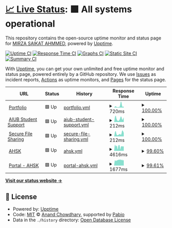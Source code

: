 # [📈 Live Status](https://mirzasaikatahmmed.github.io/uptime-status): <!--live status--> **🟩 All systems operational**

This repository contains the open-source uptime monitor and status page for [MIRZA SAIKAT AHMMED](https://saikat.com.bd/), powered by [Upptime](https://github.com/upptime/upptime).

[![Uptime CI](https://github.com/mirzasaikatahmmed/uptime-status/workflows/Uptime%20CI/badge.svg)](https://github.com/mirzasaikatahmmed/uptime-status/actions?query=workflow%3A%22Uptime+CI%22)
[![Response Time CI](https://github.com/mirzasaikatahmmed/uptime-status/workflows/Response%20Time%20CI/badge.svg)](https://github.com/mirzasaikatahmmed/uptime-status/actions?query=workflow%3A%22Response+Time+CI%22)
[![Graphs CI](https://github.com/mirzasaikatahmmed/uptime-status/workflows/Graphs%20CI/badge.svg)](https://github.com/mirzasaikatahmmed/uptime-status/actions?query=workflow%3A%22Graphs+CI%22)
[![Static Site CI](https://github.com/mirzasaikatahmmed/uptime-status/workflows/Static%20Site%20CI/badge.svg)](https://github.com/mirzasaikatahmmed/uptime-status/actions?query=workflow%3A%22Static+Site+CI%22)
[![Summary CI](https://github.com/mirzasaikatahmmed/uptime-status/workflows/Summary%20CI/badge.svg)](https://github.com/mirzasaikatahmmed/uptime-status/actions?query=workflow%3A%22Summary+CI%22)

With [Upptime](https://upptime.js.org), you can get your own unlimited and free uptime monitor and status page, powered entirely by a GitHub repository. We use [Issues](https://github.com/mirzasaikatahmmed/uptime-status/issues) as incident reports, [Actions](https://github.com/mirzasaikatahmmed/uptime-status/actions) as uptime monitors, and [Pages](https://mirzasaikatahmmed.github.io/uptime-status) for the status page.

<!--start: status pages-->
<!-- This summary is generated by Upptime (https://github.com/upptime/upptime) -->
<!-- Do not edit this manually, your changes will be overwritten -->
<!-- prettier-ignore -->
| URL | Status | History | Response Time | Uptime |
| --- | ------ | ------- | ------------- | ------ |
| <img alt="" src="https://icons.duckduckgo.com/ip3/saikat.com.bd.ico" height="13"> [Portfolio](https://saikat.com.bd) | 🟩 Up | [portfolio.yml](https://github.com/mirzasaikatahmmed/uptime-status/commits/HEAD/history/portfolio.yml) | <details><summary><img alt="Response time graph" src="./graphs/portfolio/response-time-week.png" height="20"> 720ms</summary><br><a href="https://mirzasaikatahmmed.github.io/uptime-status/history/portfolio"><img alt="Response time 337" src="https://img.shields.io/endpoint?url=https%3A%2F%2Fraw.githubusercontent.com%2Fmirzasaikatahmmed%2Fuptime-status%2FHEAD%2Fapi%2Fportfolio%2Fresponse-time.json"></a><br><a href="https://mirzasaikatahmmed.github.io/uptime-status/history/portfolio"><img alt="24-hour response time 484" src="https://img.shields.io/endpoint?url=https%3A%2F%2Fraw.githubusercontent.com%2Fmirzasaikatahmmed%2Fuptime-status%2FHEAD%2Fapi%2Fportfolio%2Fresponse-time-day.json"></a><br><a href="https://mirzasaikatahmmed.github.io/uptime-status/history/portfolio"><img alt="7-day response time 720" src="https://img.shields.io/endpoint?url=https%3A%2F%2Fraw.githubusercontent.com%2Fmirzasaikatahmmed%2Fuptime-status%2FHEAD%2Fapi%2Fportfolio%2Fresponse-time-week.json"></a><br><a href="https://mirzasaikatahmmed.github.io/uptime-status/history/portfolio"><img alt="30-day response time 501" src="https://img.shields.io/endpoint?url=https%3A%2F%2Fraw.githubusercontent.com%2Fmirzasaikatahmmed%2Fuptime-status%2FHEAD%2Fapi%2Fportfolio%2Fresponse-time-month.json"></a><br><a href="https://mirzasaikatahmmed.github.io/uptime-status/history/portfolio"><img alt="1-year response time 337" src="https://img.shields.io/endpoint?url=https%3A%2F%2Fraw.githubusercontent.com%2Fmirzasaikatahmmed%2Fuptime-status%2FHEAD%2Fapi%2Fportfolio%2Fresponse-time-year.json"></a></details> | <details><summary><a href="https://mirzasaikatahmmed.github.io/uptime-status/history/portfolio">100.00%</a></summary><a href="https://mirzasaikatahmmed.github.io/uptime-status/history/portfolio"><img alt="All-time uptime 100.00%" src="https://img.shields.io/endpoint?url=https%3A%2F%2Fraw.githubusercontent.com%2Fmirzasaikatahmmed%2Fuptime-status%2FHEAD%2Fapi%2Fportfolio%2Fuptime.json"></a><br><a href="https://mirzasaikatahmmed.github.io/uptime-status/history/portfolio"><img alt="24-hour uptime 100.00%" src="https://img.shields.io/endpoint?url=https%3A%2F%2Fraw.githubusercontent.com%2Fmirzasaikatahmmed%2Fuptime-status%2FHEAD%2Fapi%2Fportfolio%2Fuptime-day.json"></a><br><a href="https://mirzasaikatahmmed.github.io/uptime-status/history/portfolio"><img alt="7-day uptime 100.00%" src="https://img.shields.io/endpoint?url=https%3A%2F%2Fraw.githubusercontent.com%2Fmirzasaikatahmmed%2Fuptime-status%2FHEAD%2Fapi%2Fportfolio%2Fuptime-week.json"></a><br><a href="https://mirzasaikatahmmed.github.io/uptime-status/history/portfolio"><img alt="30-day uptime 100.00%" src="https://img.shields.io/endpoint?url=https%3A%2F%2Fraw.githubusercontent.com%2Fmirzasaikatahmmed%2Fuptime-status%2FHEAD%2Fapi%2Fportfolio%2Fuptime-month.json"></a><br><a href="https://mirzasaikatahmmed.github.io/uptime-status/history/portfolio"><img alt="1-year uptime 100.00%" src="https://img.shields.io/endpoint?url=https%3A%2F%2Fraw.githubusercontent.com%2Fmirzasaikatahmmed%2Fuptime-status%2FHEAD%2Fapi%2Fportfolio%2Fuptime-year.json"></a></details>
| <img alt="" src="https://icons.duckduckgo.com/ip3/aiub.saikat.com.bd.ico" height="13"> [AIUB Student Support](https://aiub.saikat.com.bd) | 🟩 Up | [aiub-student-support.yml](https://github.com/mirzasaikatahmmed/uptime-status/commits/HEAD/history/aiub-student-support.yml) | <details><summary><img alt="Response time graph" src="./graphs/aiub-student-support/response-time-week.png" height="20"> 212ms</summary><br><a href="https://mirzasaikatahmmed.github.io/uptime-status/history/aiub-student-support"><img alt="Response time 240" src="https://img.shields.io/endpoint?url=https%3A%2F%2Fraw.githubusercontent.com%2Fmirzasaikatahmmed%2Fuptime-status%2FHEAD%2Fapi%2Faiub-student-support%2Fresponse-time.json"></a><br><a href="https://mirzasaikatahmmed.github.io/uptime-status/history/aiub-student-support"><img alt="24-hour response time 281" src="https://img.shields.io/endpoint?url=https%3A%2F%2Fraw.githubusercontent.com%2Fmirzasaikatahmmed%2Fuptime-status%2FHEAD%2Fapi%2Faiub-student-support%2Fresponse-time-day.json"></a><br><a href="https://mirzasaikatahmmed.github.io/uptime-status/history/aiub-student-support"><img alt="7-day response time 212" src="https://img.shields.io/endpoint?url=https%3A%2F%2Fraw.githubusercontent.com%2Fmirzasaikatahmmed%2Fuptime-status%2FHEAD%2Fapi%2Faiub-student-support%2Fresponse-time-week.json"></a><br><a href="https://mirzasaikatahmmed.github.io/uptime-status/history/aiub-student-support"><img alt="30-day response time 177" src="https://img.shields.io/endpoint?url=https%3A%2F%2Fraw.githubusercontent.com%2Fmirzasaikatahmmed%2Fuptime-status%2FHEAD%2Fapi%2Faiub-student-support%2Fresponse-time-month.json"></a><br><a href="https://mirzasaikatahmmed.github.io/uptime-status/history/aiub-student-support"><img alt="1-year response time 240" src="https://img.shields.io/endpoint?url=https%3A%2F%2Fraw.githubusercontent.com%2Fmirzasaikatahmmed%2Fuptime-status%2FHEAD%2Fapi%2Faiub-student-support%2Fresponse-time-year.json"></a></details> | <details><summary><a href="https://mirzasaikatahmmed.github.io/uptime-status/history/aiub-student-support">100.00%</a></summary><a href="https://mirzasaikatahmmed.github.io/uptime-status/history/aiub-student-support"><img alt="All-time uptime 100.00%" src="https://img.shields.io/endpoint?url=https%3A%2F%2Fraw.githubusercontent.com%2Fmirzasaikatahmmed%2Fuptime-status%2FHEAD%2Fapi%2Faiub-student-support%2Fuptime.json"></a><br><a href="https://mirzasaikatahmmed.github.io/uptime-status/history/aiub-student-support"><img alt="24-hour uptime 100.00%" src="https://img.shields.io/endpoint?url=https%3A%2F%2Fraw.githubusercontent.com%2Fmirzasaikatahmmed%2Fuptime-status%2FHEAD%2Fapi%2Faiub-student-support%2Fuptime-day.json"></a><br><a href="https://mirzasaikatahmmed.github.io/uptime-status/history/aiub-student-support"><img alt="7-day uptime 100.00%" src="https://img.shields.io/endpoint?url=https%3A%2F%2Fraw.githubusercontent.com%2Fmirzasaikatahmmed%2Fuptime-status%2FHEAD%2Fapi%2Faiub-student-support%2Fuptime-week.json"></a><br><a href="https://mirzasaikatahmmed.github.io/uptime-status/history/aiub-student-support"><img alt="30-day uptime 100.00%" src="https://img.shields.io/endpoint?url=https%3A%2F%2Fraw.githubusercontent.com%2Fmirzasaikatahmmed%2Fuptime-status%2FHEAD%2Fapi%2Faiub-student-support%2Fuptime-month.json"></a><br><a href="https://mirzasaikatahmmed.github.io/uptime-status/history/aiub-student-support"><img alt="1-year uptime 100.00%" src="https://img.shields.io/endpoint?url=https%3A%2F%2Fraw.githubusercontent.com%2Fmirzasaikatahmmed%2Fuptime-status%2FHEAD%2Fapi%2Faiub-student-support%2Fuptime-year.json"></a></details>
| <img alt="" src="https://icons.duckduckgo.com/ip3/aiubfs.saikat.com.bd.ico" height="13"> [Secure File Sharing](https://aiubfs.saikat.com.bd) | 🟩 Up | [secure-file-sharing.yml](https://github.com/mirzasaikatahmmed/uptime-status/commits/HEAD/history/secure-file-sharing.yml) | <details><summary><img alt="Response time graph" src="./graphs/secure-file-sharing/response-time-week.png" height="20"> 212ms</summary><br><a href="https://mirzasaikatahmmed.github.io/uptime-status/history/secure-file-sharing"><img alt="Response time 198" src="https://img.shields.io/endpoint?url=https%3A%2F%2Fraw.githubusercontent.com%2Fmirzasaikatahmmed%2Fuptime-status%2FHEAD%2Fapi%2Fsecure-file-sharing%2Fresponse-time.json"></a><br><a href="https://mirzasaikatahmmed.github.io/uptime-status/history/secure-file-sharing"><img alt="24-hour response time 246" src="https://img.shields.io/endpoint?url=https%3A%2F%2Fraw.githubusercontent.com%2Fmirzasaikatahmmed%2Fuptime-status%2FHEAD%2Fapi%2Fsecure-file-sharing%2Fresponse-time-day.json"></a><br><a href="https://mirzasaikatahmmed.github.io/uptime-status/history/secure-file-sharing"><img alt="7-day response time 212" src="https://img.shields.io/endpoint?url=https%3A%2F%2Fraw.githubusercontent.com%2Fmirzasaikatahmmed%2Fuptime-status%2FHEAD%2Fapi%2Fsecure-file-sharing%2Fresponse-time-week.json"></a><br><a href="https://mirzasaikatahmmed.github.io/uptime-status/history/secure-file-sharing"><img alt="30-day response time 263" src="https://img.shields.io/endpoint?url=https%3A%2F%2Fraw.githubusercontent.com%2Fmirzasaikatahmmed%2Fuptime-status%2FHEAD%2Fapi%2Fsecure-file-sharing%2Fresponse-time-month.json"></a><br><a href="https://mirzasaikatahmmed.github.io/uptime-status/history/secure-file-sharing"><img alt="1-year response time 198" src="https://img.shields.io/endpoint?url=https%3A%2F%2Fraw.githubusercontent.com%2Fmirzasaikatahmmed%2Fuptime-status%2FHEAD%2Fapi%2Fsecure-file-sharing%2Fresponse-time-year.json"></a></details> | <details><summary><a href="https://mirzasaikatahmmed.github.io/uptime-status/history/secure-file-sharing">100.00%</a></summary><a href="https://mirzasaikatahmmed.github.io/uptime-status/history/secure-file-sharing"><img alt="All-time uptime 100.00%" src="https://img.shields.io/endpoint?url=https%3A%2F%2Fraw.githubusercontent.com%2Fmirzasaikatahmmed%2Fuptime-status%2FHEAD%2Fapi%2Fsecure-file-sharing%2Fuptime.json"></a><br><a href="https://mirzasaikatahmmed.github.io/uptime-status/history/secure-file-sharing"><img alt="24-hour uptime 100.00%" src="https://img.shields.io/endpoint?url=https%3A%2F%2Fraw.githubusercontent.com%2Fmirzasaikatahmmed%2Fuptime-status%2FHEAD%2Fapi%2Fsecure-file-sharing%2Fuptime-day.json"></a><br><a href="https://mirzasaikatahmmed.github.io/uptime-status/history/secure-file-sharing"><img alt="7-day uptime 100.00%" src="https://img.shields.io/endpoint?url=https%3A%2F%2Fraw.githubusercontent.com%2Fmirzasaikatahmmed%2Fuptime-status%2FHEAD%2Fapi%2Fsecure-file-sharing%2Fuptime-week.json"></a><br><a href="https://mirzasaikatahmmed.github.io/uptime-status/history/secure-file-sharing"><img alt="30-day uptime 100.00%" src="https://img.shields.io/endpoint?url=https%3A%2F%2Fraw.githubusercontent.com%2Fmirzasaikatahmmed%2Fuptime-status%2FHEAD%2Fapi%2Fsecure-file-sharing%2Fuptime-month.json"></a><br><a href="https://mirzasaikatahmmed.github.io/uptime-status/history/secure-file-sharing"><img alt="1-year uptime 100.00%" src="https://img.shields.io/endpoint?url=https%3A%2F%2Fraw.githubusercontent.com%2Fmirzasaikatahmmed%2Fuptime-status%2FHEAD%2Fapi%2Fsecure-file-sharing%2Fuptime-year.json"></a></details>
| <img alt="" src="https://icons.duckduckgo.com/ip3/ahskbera.edu.bd.ico" height="13"> [AHSK](https://ahskbera.edu.bd) | 🟩 Up | [ahsk.yml](https://github.com/mirzasaikatahmmed/uptime-status/commits/HEAD/history/ahsk.yml) | <details><summary><img alt="Response time graph" src="./graphs/ahsk/response-time-week.png" height="20"> 4616ms</summary><br><a href="https://mirzasaikatahmmed.github.io/uptime-status/history/ahsk"><img alt="Response time 4557" src="https://img.shields.io/endpoint?url=https%3A%2F%2Fraw.githubusercontent.com%2Fmirzasaikatahmmed%2Fuptime-status%2FHEAD%2Fapi%2Fahsk%2Fresponse-time.json"></a><br><a href="https://mirzasaikatahmmed.github.io/uptime-status/history/ahsk"><img alt="24-hour response time 4724" src="https://img.shields.io/endpoint?url=https%3A%2F%2Fraw.githubusercontent.com%2Fmirzasaikatahmmed%2Fuptime-status%2FHEAD%2Fapi%2Fahsk%2Fresponse-time-day.json"></a><br><a href="https://mirzasaikatahmmed.github.io/uptime-status/history/ahsk"><img alt="7-day response time 4616" src="https://img.shields.io/endpoint?url=https%3A%2F%2Fraw.githubusercontent.com%2Fmirzasaikatahmmed%2Fuptime-status%2FHEAD%2Fapi%2Fahsk%2Fresponse-time-week.json"></a><br><a href="https://mirzasaikatahmmed.github.io/uptime-status/history/ahsk"><img alt="30-day response time 5538" src="https://img.shields.io/endpoint?url=https%3A%2F%2Fraw.githubusercontent.com%2Fmirzasaikatahmmed%2Fuptime-status%2FHEAD%2Fapi%2Fahsk%2Fresponse-time-month.json"></a><br><a href="https://mirzasaikatahmmed.github.io/uptime-status/history/ahsk"><img alt="1-year response time 4557" src="https://img.shields.io/endpoint?url=https%3A%2F%2Fraw.githubusercontent.com%2Fmirzasaikatahmmed%2Fuptime-status%2FHEAD%2Fapi%2Fahsk%2Fresponse-time-year.json"></a></details> | <details><summary><a href="https://mirzasaikatahmmed.github.io/uptime-status/history/ahsk">99.60%</a></summary><a href="https://mirzasaikatahmmed.github.io/uptime-status/history/ahsk"><img alt="All-time uptime 99.85%" src="https://img.shields.io/endpoint?url=https%3A%2F%2Fraw.githubusercontent.com%2Fmirzasaikatahmmed%2Fuptime-status%2FHEAD%2Fapi%2Fahsk%2Fuptime.json"></a><br><a href="https://mirzasaikatahmmed.github.io/uptime-status/history/ahsk"><img alt="24-hour uptime 100.00%" src="https://img.shields.io/endpoint?url=https%3A%2F%2Fraw.githubusercontent.com%2Fmirzasaikatahmmed%2Fuptime-status%2FHEAD%2Fapi%2Fahsk%2Fuptime-day.json"></a><br><a href="https://mirzasaikatahmmed.github.io/uptime-status/history/ahsk"><img alt="7-day uptime 99.60%" src="https://img.shields.io/endpoint?url=https%3A%2F%2Fraw.githubusercontent.com%2Fmirzasaikatahmmed%2Fuptime-status%2FHEAD%2Fapi%2Fahsk%2Fuptime-week.json"></a><br><a href="https://mirzasaikatahmmed.github.io/uptime-status/history/ahsk"><img alt="30-day uptime 99.72%" src="https://img.shields.io/endpoint?url=https%3A%2F%2Fraw.githubusercontent.com%2Fmirzasaikatahmmed%2Fuptime-status%2FHEAD%2Fapi%2Fahsk%2Fuptime-month.json"></a><br><a href="https://mirzasaikatahmmed.github.io/uptime-status/history/ahsk"><img alt="1-year uptime 99.85%" src="https://img.shields.io/endpoint?url=https%3A%2F%2Fraw.githubusercontent.com%2Fmirzasaikatahmmed%2Fuptime-status%2FHEAD%2Fapi%2Fahsk%2Fuptime-year.json"></a></details>
| <img alt="" src="https://icons.duckduckgo.com/ip3/portal.ahskbera.edu.bd.ico" height="13"> [Portal - AHSK](https://portal.ahskbera.edu.bd) | 🟩 Up | [portal-ahsk.yml](https://github.com/mirzasaikatahmmed/uptime-status/commits/HEAD/history/portal-ahsk.yml) | <details><summary><img alt="Response time graph" src="./graphs/portal-ahsk/response-time-week.png" height="20"> 1677ms</summary><br><a href="https://mirzasaikatahmmed.github.io/uptime-status/history/portal-ahsk"><img alt="Response time 1784" src="https://img.shields.io/endpoint?url=https%3A%2F%2Fraw.githubusercontent.com%2Fmirzasaikatahmmed%2Fuptime-status%2FHEAD%2Fapi%2Fportal-ahsk%2Fresponse-time.json"></a><br><a href="https://mirzasaikatahmmed.github.io/uptime-status/history/portal-ahsk"><img alt="24-hour response time 1752" src="https://img.shields.io/endpoint?url=https%3A%2F%2Fraw.githubusercontent.com%2Fmirzasaikatahmmed%2Fuptime-status%2FHEAD%2Fapi%2Fportal-ahsk%2Fresponse-time-day.json"></a><br><a href="https://mirzasaikatahmmed.github.io/uptime-status/history/portal-ahsk"><img alt="7-day response time 1677" src="https://img.shields.io/endpoint?url=https%3A%2F%2Fraw.githubusercontent.com%2Fmirzasaikatahmmed%2Fuptime-status%2FHEAD%2Fapi%2Fportal-ahsk%2Fresponse-time-week.json"></a><br><a href="https://mirzasaikatahmmed.github.io/uptime-status/history/portal-ahsk"><img alt="30-day response time 1782" src="https://img.shields.io/endpoint?url=https%3A%2F%2Fraw.githubusercontent.com%2Fmirzasaikatahmmed%2Fuptime-status%2FHEAD%2Fapi%2Fportal-ahsk%2Fresponse-time-month.json"></a><br><a href="https://mirzasaikatahmmed.github.io/uptime-status/history/portal-ahsk"><img alt="1-year response time 1784" src="https://img.shields.io/endpoint?url=https%3A%2F%2Fraw.githubusercontent.com%2Fmirzasaikatahmmed%2Fuptime-status%2FHEAD%2Fapi%2Fportal-ahsk%2Fresponse-time-year.json"></a></details> | <details><summary><a href="https://mirzasaikatahmmed.github.io/uptime-status/history/portal-ahsk">99.61%</a></summary><a href="https://mirzasaikatahmmed.github.io/uptime-status/history/portal-ahsk"><img alt="All-time uptime 99.90%" src="https://img.shields.io/endpoint?url=https%3A%2F%2Fraw.githubusercontent.com%2Fmirzasaikatahmmed%2Fuptime-status%2FHEAD%2Fapi%2Fportal-ahsk%2Fuptime.json"></a><br><a href="https://mirzasaikatahmmed.github.io/uptime-status/history/portal-ahsk"><img alt="24-hour uptime 100.00%" src="https://img.shields.io/endpoint?url=https%3A%2F%2Fraw.githubusercontent.com%2Fmirzasaikatahmmed%2Fuptime-status%2FHEAD%2Fapi%2Fportal-ahsk%2Fuptime-day.json"></a><br><a href="https://mirzasaikatahmmed.github.io/uptime-status/history/portal-ahsk"><img alt="7-day uptime 99.61%" src="https://img.shields.io/endpoint?url=https%3A%2F%2Fraw.githubusercontent.com%2Fmirzasaikatahmmed%2Fuptime-status%2FHEAD%2Fapi%2Fportal-ahsk%2Fuptime-week.json"></a><br><a href="https://mirzasaikatahmmed.github.io/uptime-status/history/portal-ahsk"><img alt="30-day uptime 99.91%" src="https://img.shields.io/endpoint?url=https%3A%2F%2Fraw.githubusercontent.com%2Fmirzasaikatahmmed%2Fuptime-status%2FHEAD%2Fapi%2Fportal-ahsk%2Fuptime-month.json"></a><br><a href="https://mirzasaikatahmmed.github.io/uptime-status/history/portal-ahsk"><img alt="1-year uptime 99.90%" src="https://img.shields.io/endpoint?url=https%3A%2F%2Fraw.githubusercontent.com%2Fmirzasaikatahmmed%2Fuptime-status%2FHEAD%2Fapi%2Fportal-ahsk%2Fuptime-year.json"></a></details>

<!--end: status pages-->

[**Visit our status website →**](https://mirzasaikatahmmed.github.io/uptime-status)

## 📄 License

- Powered by: [Upptime](https://github.com/upptime/upptime)
- Code: [MIT](./LICENSE) © [Anand Chowdhary](https://anandchowdhary.com), supported by [Pabio](https://pabio.com)
- Data in the `./history` directory: [Open Database License](https://opendatacommons.org/licenses/odbl/1-0/)
